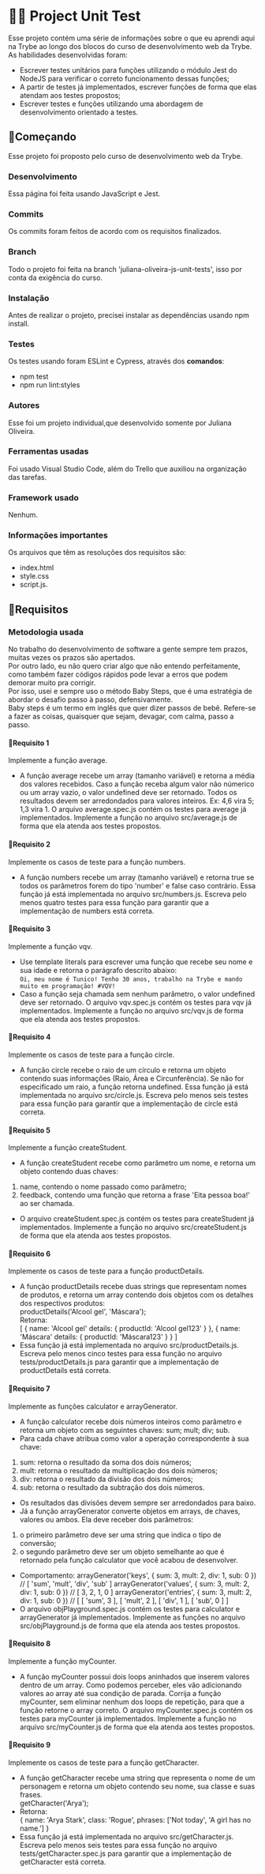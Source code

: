 # 	:woman_technologist: Project Unit Test

Esse projeto contém uma série de informações sobre o que eu aprendi aqui na Trybe ao longo dos blocos do curso de desenvolvimento web da Trybe. <br>
As habilidades desenvolvidas foram:
* Escrever testes unitários para funções utilizando o módulo Jest do NodeJS para verificar o correto funcionamento dessas funções;
* A partir de testes já implementados, escrever funções de forma que elas atendam aos testes propostos;
* Escrever testes e funções utilizando uma abordagem de desenvolvimento orientado a testes.

## :rocket:Começando
Esse projeto foi proposto pelo curso de desenvolvimento web da Trybe.
### Desenvolvimento
Essa página foi feita usando JavaScript e Jest.
### Commits
Os commits foram feitos de acordo com os requisitos finalizados.
### Branch
Todo o projeto foi feita na branch 'juliana-oliveira-js-unit-tests', isso por conta da exigência do curso.
### Instalação
Antes de realizar o projeto, precisei instalar as dependências usando npm install.
### Testes
Os testes usando foram ESLint e Cypress, através dos **comandos**: <br>
* npm test <br>
* npm run lint:styles
### Autores
Esse foi um projeto individual,que desenvolvido somente por Juliana Oliveira.
### Ferramentas usadas
Foi usado Visual Studio Code, além do Trello que auxiliou na organização das tarefas.
### Framework usado
Nenhum.
### Informações importantes
Os arquivos que têm as resoluções dos requisitos são:
* index.html
* style.css
* script.js.

## :footprints:Requisitos
### Metodologia usada
No trabalho do desenvolvimento de software a gente sempre tem prazos, muitas vezes os prazos são apertados.<br>
Por outro lado, eu não quero criar algo que não entendo perfeitamente, como também fazer códigos rápidos pode levar a erros que podem demorar muito pra corrigir.<br>
Por isso, usei e sempre uso o método Baby Steps, que é uma estratégia de abordar o desafio passo à passo, defensivamente.<br>
Baby steps é um termo em inglês que quer dizer passos de bebê. Refere-se a fazer as coisas, quaisquer que sejam, devagar, com calma, passo a passo.
#### :footprints:Requisito 1
Implemente a função average.
* A função average recebe um array (tamanho variável) e retorna a média dos valores recebidos. Caso a função receba algum valor não númerico ou um array vazio, o valor undefined deve ser retornado. Todos os resultados devem ser arredondados para valores inteiros. Ex: 4,6 vira 5; 1,3 vira 1. O arquivo average.spec.js contém os testes para average já implementados. Implemente a função no arquivo src/average.js de forma que ela atenda aos testes propostos.
#### :footprints:Requisito 2
Implemente os casos de teste para a função numbers.
* A função numbers recebe um array (tamanho variável) e retorna true se todos os parâmetros forem do tipo 'number' e false caso contrário. Essa função já está implementada no arquivo src/numbers.js. Escreva pelo menos quatro testes para essa função para garantir que a implementação de numbers está correta.
#### :footprints:Requisito 3
Implemente a função vqv.
* Use template literals para escrever uma função que recebe seu nome e sua idade e retorna o parágrafo descrito abaixo:<br>
`Oi, meu nome é Tunico!
Tenho 30 anos,
trabalho na Trybe e mando muito em programação!
#VQV!`
* Caso a função seja chamada sem nenhum parâmetro, o valor undefined deve ser retornado. O arquivo vqv.spec.js contém os testes para vqv já implementados. Implemente a função no arquivo src/vqv.js de forma que ela atenda aos testes propostos.

#### :footprints:Requisito 4
Implemente os casos de teste para a função circle.
* A função circle recebe o raio de um círculo e retorna um objeto contendo suas informações (Raio, Área e Circunferência). Se não for especificado um raio, a função retorna undefined. Essa função já está implementada no arquivo src/circle.js. Escreva pelo menos seis testes para essa função para garantir que a implementação de circle está correta.
#### :footprints:Requisito 5
Implemente a função createStudent.
* A função createStudent recebe como parâmetro um nome, e retorna um objeto contendo duas chaves:<br>
1. name, contendo o nome passado como parâmetro;<br>
2. feedback, contendo uma função que retorna a frase 'Eita pessoa boa!' ao ser chamada.<br>
* O arquivo createStudent.spec.js contém os testes para createStudent já implementados. Implemente a função no arquivo src/createStudent.js de forma que ela atenda aos testes propostos.
#### :footprints:Requisito 6
Implemente os casos de teste para a função productDetails.

* A função productDetails recebe duas strings que representam nomes de produtos, e retorna um array contendo dois objetos com os detalhes dos respectivos produtos:<br>
productDetails('Alcool gel', 'Máscara');<br>
Retorna:<br>
[
  {
    name: 'Alcool gel'
    details: {
      productId: 'Alcool gel123'
    }
  },
  {
    name: 'Máscara'
    details: {
      productId: 'Máscara123'
    }
  }
]
* Essa função já está implementada no arquivo src/productDetails.js. Escreva pelo menos cinco testes para essa função no arquivo tests/productDetails.js para garantir que a implementação de productDetails está correta.
#### :footprints:Requisito 7
Implemente as funções calculator e arrayGenerator.
* A função calculator recebe dois números inteiros como parâmetro e retorna um objeto com as seguintes chaves: sum;
mult;
div;
sub.
* Para cada chave atribua como valor a operação correspondente à sua chave:
1. sum: retorna o resultado da soma dos dois números;<br>
2. mult: retorna o resultado da multiplicação dos dois números;<br>
3. div: retorna o resultado da divisão dos dois números;<br>
4. sub: retorna o resultado da subtração dos dois números.<br>
* Os resultados das divisões devem sempre ser arredondados para baixo.
* Já a função arrayGenerator converte objetos em arrays, de chaves, valores ou ambos. Ela deve receber dois parâmetros:
1. o primeiro parâmetro deve ser uma string que indica o tipo de conversão; <br>
2. o segundo parâmetro deve ser um objeto semelhante ao que é retornado pela função calculator que você acabou de desenvolver. 
* Comportamento:
arrayGenerator('keys', { sum: 3, mult: 2, div: 1, sub: 0 }) // [ 'sum', 'mult', 'div', 'sub' ]
arrayGenerator('values', { sum: 3, mult: 2, div: 1, sub: 0 }) // [ 3, 2, 1, 0 ]
arrayGenerator('entries', { sum: 3, mult: 2, div: 1, sub: 0 }) // [ [ 'sum', 3 ], [ 'mult', 2 ], [ 'div', 1 ], [ 'sub', 0 ] ]
* O arquivo objPlayground.spec.js contém os testes para calculator e arrayGenerator já implementados. Implemente as funções no arquivo src/objPlayground.js de forma que ela atenda aos testes propostos.
#### :footprints:Requisito 8
 Implemente a função myCounter.
 * A função myCounter possui dois loops aninhados que inserem valores dentro de um array. Como podemos perceber, eles vão adicionando valores ao array até sua condição de parada. Corrija a função myCounter, sem eliminar nenhum dos loops de repetição, para que a função retorne o array correto. O arquivo myCounter.spec.js contém os testes para myCounter já implementados. Implemente a função no arquivo src/myCounter.js de forma que ela atenda aos testes propostos.
#### :footprints:Requisito 9
Implemente os casos de teste para a função getCharacter.
* A função getCharacter recebe uma string que representa o nome de um personagem e retorna um objeto contendo seu nome, sua classe e suas frases.<br>
getCharacter('Arya');
* Retorna:<br>
{
  name: 'Arya Stark',
  class: 'Rogue',
  phrases: ['Not today', 'A girl has no name.']
}
* Essa função já está implementada no arquivo src/getCharacter.js. Escreva pelo menos seis testes para essa função no arquivo tests/getCharacter.spec.js para garantir que a implementação de getCharacter está correta.

